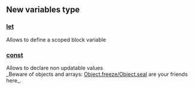 ##  New variables type

<h3>
	<a href="http://devdocs.io/javascript/statements/let" target="_blank">let</a>
</h3>
<p class="fragment">
	Allows to define a scoped block variable
</p>

<h3>
	<a href="http://devdocs.io/javascript/statements/const" target="_blank">const</a>
</h3>
<p class="fragment">
	Allows to declare non updatable values<br/>
	_Beware of objects and arrays: <a href="http://devdocs.io/javascript/global_objects/object/freeze" target="_blank">Object.freeze/Object.seal</a> are your friends here_.
</p>

